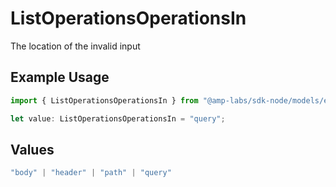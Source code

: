# ListOperationsOperationsIn

The location of the invalid input

## Example Usage

```typescript
import { ListOperationsOperationsIn } from "@amp-labs/sdk-node/models/errors";

let value: ListOperationsOperationsIn = "query";
```

## Values

```typescript
"body" | "header" | "path" | "query"
```